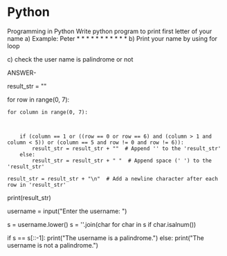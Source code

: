 # Python
Programming in Python
Write python program to print first letter of your name 
a) Example: Peter
               *      *
               *             *
               *              *
               *      *
               *
               *
               *
b) Print your name by using for loop

c) check the user name is palindrome or not



ANSWER-

result_str = ""


for row in range(0, 7):

    for column in range(0, 7):

        
        
        if (column == 1 or ((row == 0 or row == 6) and (column > 1 and column < 5)) or (column == 5 and row != 0 and row != 6)):
            result_str = result_str + ""  # Append '' to the 'result_str'
        else:
            result_str = result_str + " "  # Append space (' ') to the 'result_str'

    result_str = result_str + "\n"  # Add a newline character after each row in 'result_str'


print(result_str)

username = input("Enter the username: ")

s = username.lower() 
s = ''.join(char for char in s if char.isalnum())

if s == s[::-1]:
    print("The username is a palindrome.")
else:
    print("The username is not a palindrome.")
